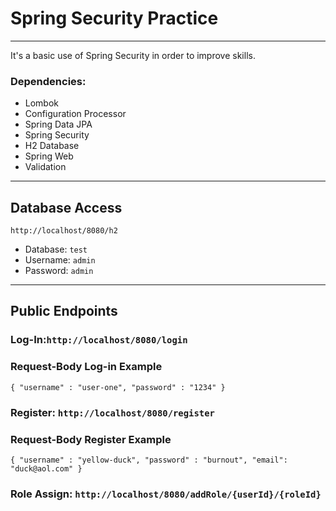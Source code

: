 # Spring Security Practice

---
It's a basic use of Spring Security in order to improve skills.

### **Dependencies**:

- Lombok
- Configuration Processor
- Spring Data JPA
- Spring Security
- H2 Database
- Spring Web
- Validation

---

## Database Access

``http://localhost/8080/h2``

- Database: ``test``
- Username: ``admin``
- Password: ``admin``

---

## Public Endpoints

### Log-In:``http://localhost/8080/login``
### Request-Body Log-in Example
``{
"username" : "user-one",
"password" : "1234"
}``


### Register: ``http://localhost/8080/register``
### Request-Body Register Example
``{
"username" : "yellow-duck",
"password" : "burnout",
"email": "duck@aol.com"
}
``

### Role Assign: ``http://localhost/8080/addRole/{userId}/{roleId}``